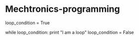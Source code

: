 # Mechtronics-programming
loop_condition = True

while loop_condition:
    print "I am a loop"
    loop_condition = False
